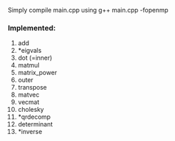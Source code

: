 Simply compile main.cpp using 
g++ main.cpp -fopenmp

### Implemented:
1. add  
2. *eigvals  
3. dot (=inner) 
4. matmul
5. matrix_power
6. outer  
7. transpose  
8. matvec  
9. vecmat  
10. cholesky  
11. *qrdecomp  
12. determinant  
13. *inverse   